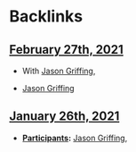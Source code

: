 
# Backlinks
## [February 27th, 2021](<February 27th, 2021.md>)
- With [Jason Griffing](<Jason Griffing.md>),

- [Jason Griffing](<Jason Griffing.md>)

## [January 26th, 2021](<January 26th, 2021.md>)
- **[Participants](<Participants.md>):** [Jason Griffing](<Jason Griffing.md>),

